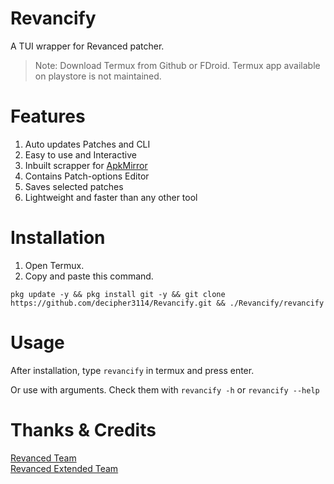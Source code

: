 # Revancify
A TUI wrapper for Revanced patcher.  
> Note: Download Termux from Github or FDroid. Termux app available on playstore is not maintained. 

# Features
1. Auto updates Patches and CLI
2. Easy to use and Interactive
3. Inbuilt scrapper for [ApkMirror](https://apkmirror.com)
4. Contains Patch-options Editor
4. Saves selected patches
5. Lightweight and faster than any other tool

# Installation
1. Open Termux.  
2. Copy and paste this command.  
```
pkg update -y && pkg install git -y && git clone https://github.com/decipher3114/Revancify.git && ./Revancify/revancify
```

# Usage
After installation, type `revancify` in termux and press enter.  

Or use with arguments. Check them with `revancify -h` or `revancify --help`
  
# Thanks & Credits
[Revanced Team](https://github.com/revanced)  
[Revanced Extended Team](https://github.com/inotia00)  
